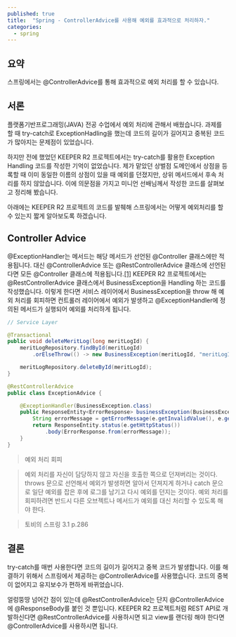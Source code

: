 ```yaml
---
published: true
title:  "Spring - ControllerAdvice를 사용해 예외를 효과적으로 처리하자."
categories:
  - spring
---
```


## 요약

스프링에서는 @ControllerAdvice를 통해 효과적으로 예외 처리를 할 수 있습니다. 

## 서론
플랫폼기반프로그래밍(JAVA) 전공 수업에서 예외 처리에 관해서 배웠습니다. 과제를 할 때 try-catch로 ExceptionHadling을 했는데 코드의 길이가 길어지고 중복된 코드가 많아지는 문제점이 있었습니다.

하지만 전에 했었던 KEEPER R2 프로젝트에서는 try-catch를 활용한 Exception Handling 코드를 작성한 기억이 없었습니다. 제가 맡았던 상벌점 도메인에서 상점을 등록할 때 이미 동일한 이름의 상점이 있을 때 예외를 던졌지만, 상위 메서드에서 후속 처리를 하지 않았습니다. 이에 의문점을 가지고 미니언 선배님께서 작성한 코드를 살펴보고 정리해 봤습니다.

아래에는 KEEPER R2 프로젝트의 코드를 발췌해 스프링에서는 어떻게 예외처리를 할 수 있는지 짧게 알아보도록 하겠습니다.

## Controller Advice

@ExceptionHandler는 메서드는 해당 메서드가 선언된 @Controller 클래스에만 적용됩니다. 대신 @ControllerAdvice 또는 @RestControllerAdvice 클래스에 선언된다면 모든 @Controller 클래스에 적용됩니다.[[1]](https://docs.spring.io/spring-framework/reference/web/webmvc/mvc-controller/ann-advice.html) KEEPER R2 프로젝트에서는 @RestControllerAdvice 클래스에서 BusinessException을 Handling 하는 코드를 작성했습니다. 이렇게 한다면 서비스 레이어에서 BusinessException을 throw 해 예외 처리를 회피하면 컨트롤러 레이어에서 예외가 발생하고 @ExceptionHandler에 정의된 메서드가 실행되어 예외를 처리하게 됩니다.

~~~java
// Service Layer

@Transactional
public void deleteMeritLog(long meritLogId) {
    meritLogRepository.findById(meritLogId)
        .orElseThrow(() -> new BusinessException(meritLogId, "meritLogId", MERIT_LOG_NOT_FOUND));

    meritLogRepository.deleteById(meritLogId);
}
~~~

~~~java
@RestControllerAdvice
public class ExceptionAdvice {

    @ExceptionHandler(BusinessException.class)
    public ResponseEntity<ErrorResponse> businessException(BusinessException e) {
        String errorMessage = getErrorMessage(e.getInvalidValue(), e.getFieldName(), e.getMessage());
        return ResponseEntity.status(e.getHttpStatus())
            .body(ErrorResponse.from(errorMessage));
    }
}
~~~

>예외 처리 회피

>예외 처리를 자신이 담당하지 않고 자신을 호출한 쪽으로 던져버리는 것이다. throws 문으로 선언해서 예외가 발생하면 알아서 던져지게 하거나 catch 문으로 일단 예외를 잡은 후에 로그를 남기고 다시 예외를 던지는 것이다. 예외 처리를 회피하려면 반드시 다른 오브젝트나 메서드가 예외를 대신 처리할 수 있도록 해야 한다.

> 토비의 스프링 3.1 p.286 

## 결론

try-catch를 매번 사용한다면 코드의 길이가 길어지고 중복 코드가 발생합니다. 이를 해결하기 위해서 스프링에서 제공하는 @ControllerAdvice를 사용했습니다. 코드의 중복이 없어지고 유지보수가 편하게 바뀌었습니다.

얼렁뚱땅 넘어간 점이 있는데 @RestControllerAdvice는 단지 @ControllerAdvice에 @ResponseBody를 붙인 것 뿐입니다. KEEPER R2 프로젝트처럼 REST API로 개발하신다면 @RestControllerAdvice를 사용하시면 되고 view를 랜더링 해야 한다면 @ControllerAdvice를 사용하시면 됩니다.

